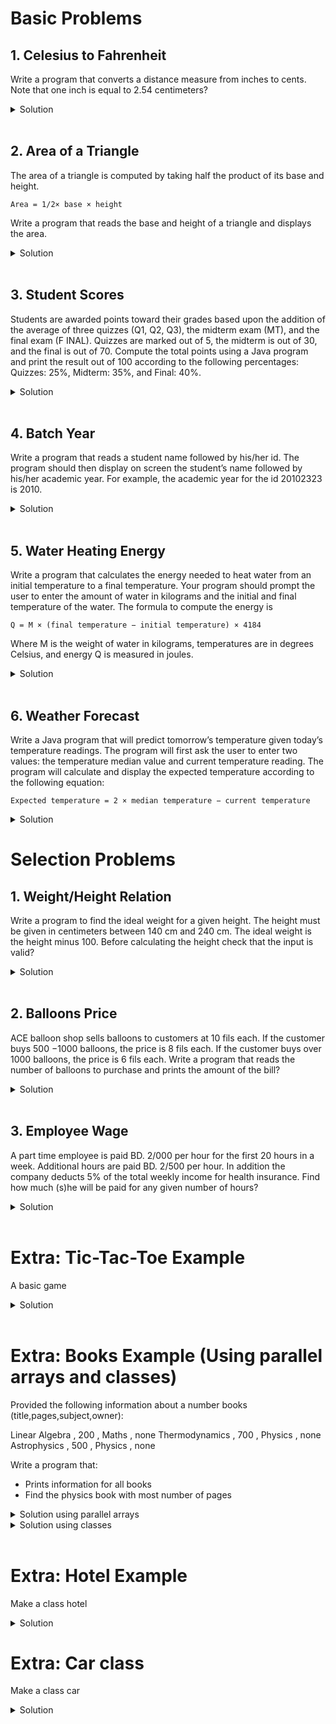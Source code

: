 # Basic Problems

## 1. Celesius to Fahrenheit

Write a program that converts a distance measure from inches to cents. Note that one inch is equal to 2.54
centimeters?
<details>
  <summary> Solution </summary>

```java
import java.util.Scanner;  // Import the Scanner class

class Main {
  public static void main(String[] args) {

    Scanner myScanner = new Scanner(System.in);  // Create a Scanner object

    System.out.println("Enter a measurment in inches: ");
    double inches = myScanner.nextDouble();
    double centimeters = inches * 2.54;
    System.out.println("The value in centimeters is: " + centimeters);  

    myScanner.close();

  }
}
```
</details>

<br/>

## 2. Area of a Triangle

The area of a triangle is computed by taking half the product of its base and height.

`Area = 1/2× base × height`

Write a program that reads the base and height of a triangle and displays the area.
<details>
  <summary> Solution </summary>

```java
import java.util.Scanner;  // Import the Scanner class

class Main {
  public static void main(String[] args) {

    Scanner myScanner = new Scanner(System.in);  // Create a Scanner object

    System.out.println("Enter triangle base followed by height: ");
    double base = myScanner.nextDouble();
    double height = myScanner.nextDouble();
    double area = 0.5 * base * height;
    System.out.println("The area of the  triangle is: " + area);  

    myScanner.close();

  }
}
```
</details>

<br/>

## 3. Student Scores

Students are awarded points toward their grades based upon the addition of the average of three quizzes
(Q1, Q2, Q3), the midterm exam (MT), and the final exam (F INAL). Quizzes are marked out of 5, the midterm
is out of 30, and the final is out of 70. Compute the total points using a Java program and print the result out
of 100 according to the following percentages: Quizzes: 25%, Midterm: 35%, and Final: 40%.
<details>
  <summary> Solution </summary>

```java
import java.util.Scanner;  // Import the Scanner class

class Main {
  public static void main(String[] args) {

    Scanner myScanner = new Scanner(System.in);  // Create a Scanner object

    System.out.println("Enter Q1: ");
    double quiz1 = myScanner.nextDouble();
    System.out.println("Enter Q2: ");
    double quiz2 = myScanner.nextDouble();
    System.out.println("Enter Q3: ");
    double quiz3 = myScanner.nextDouble();
    System.out.println("Enter Midterm: ");
    double midtermExam = myScanner.nextDouble();
    System.out.println("Enter Final: ");
    double finalExam = myScanner.nextDouble();

    double finalScore = (((quiz1+quiz2+quiz3)/15) * 100  * 0.25) 
    + ((midtermExam/30) * 100 * 0.35)  + ((finalExam/30) * 100 * 0.4) ;
    
    System.out.println("The final score is: " + finalScore);  

    myScanner.close();

  }
}
```
</details>

<br/>

## 4. Batch Year

Write a program that reads a student name followed by his/her id. The program should then display on screen
the student’s name followed by his/her academic year. For example, the academic year for the id 20102323 is
2010.
<details>
  <summary> Solution </summary>

```java
import java.util.Scanner;  // Import the Scanner class

class Main {
  public static void main(String[] args) {

    Scanner myScanner = new Scanner(System.in);  // Create a Scanner object

    System.out.println("Enter Name: ");
    String name = myScanner.nextLine();
    System.out.println("Enter an 8 digit ID: ");
    int id = myScanner.nextInt();
    int batchYear = id / 10000;

    System.out.println("The batch year for " + name + " is: " + batchYear);  

    myScanner.close();

  }
}
```
</details>

<br/>

## 5. Water Heating Energy

Write a program that calculates the energy needed to heat water from an initial temperature to a final temperature. Your program should prompt the user to enter the amount of water in kilograms and the initial and final temperature of the water. The formula to compute the energy is

`Q = M × (final temperature − initial temperature) × 4184`

Where M is the weight of water in kilograms, temperatures are in degrees Celsius, and energy Q is measured in
joules.
<details>
  <summary> Solution </summary>

```java
import java.util.Scanner;  // Import the Scanner class

class Main {
  public static void main(String[] args) {

    Scanner myScanner = new Scanner(System.in);  // Create a Scanner object

    System.out.println("Enter water amount (Kg): ");
    double mass = myScanner.nextDouble();
    System.out.println("Enter initial temperature: ");
    double initTemp = myScanner.nextDouble();
    System.out.println("Enter final temperature: ");
    double finalTemp = myScanner.nextDouble();
    
    double energyNeeded = mass * (finalTemp - initTemp) * 4184;

    System.out.println("The energy needed is" + energyNeeded + "joules");  

    myScanner.close();

  }
}
```
</details>

<br/>

## 6. Weather Forecast

Write a Java program that will predict tomorrow’s temperature given today’s temperature readings. The program
will first ask the user to enter two values: the temperature median value and current temperature reading. The
program will calculate and display the expected temperature according to the following equation:

`Expected temperature = 2 × median temperature − current temperature`
<details>
  <summary> Solution </summary>

```java
import java.util.Scanner;  // Import the Scanner class

class Main {
  public static void main(String[] args) {

    Scanner myScanner = new Scanner(System.in);  // Create a Scanner object

    System.out.println("Enter temperature median value: ");
    double medianTemp = myScanner.nextDouble();
    System.out.println("Enter current temperature: ");
    double currentTemp = myScanner.nextDouble();
    
    double expectedTemp =  2 * medianTemp - currentTemp;

    System.out.println("Expected temperature is" + expectedTemp);  

    myScanner.close();

  }
}
```
</details>

# Selection Problems

## 1. Weight/Height Relation

Write a program to find the ideal weight for a given height. The height must be given in centimeters between
140 cm and 240 cm. The ideal weight is the height minus 100. Before calculating the height check that the input
is valid?
<details>
  <summary> Solution </summary>

```java
import java.util.Scanner;  // Import the Scanner class

class Main {
  public static void main(String[] args) {

    Scanner myScanner = new Scanner(System.in);  // Create a Scanner object

    System.out.println("Enter height in centimeters (140-240): ");
    double height = myScanner.nextDouble();
    double idealWeight = height - 100;

    if(height >= 140 && height <=240 ){
    System.out.println("Your ideal weight is: " + idealWeight + " kg");  
    }
    else { System.out.println("Wrong input"); }

    myScanner.close();

  }
}
```
</details>

<br/>

## 2. Balloons Price

ACE balloon shop sells balloons to customers at 10 fils each. If the customer buys 500 −1000 balloons, the price
is 8 fils each. If the customer buys over 1000 balloons, the price is 6 fils each. Write a program that reads the
number of balloons to purchase and prints the amount of the bill?

<details>
  <summary> Solution </summary>

```java
import java.util.Scanner;  // Import the Scanner class

class Main {
  public static void main(String[] args) {

    Scanner myScanner = new Scanner(System.in);  // Create a Scanner object

    System.out.println("How many balloons do you want? ");
    int balloonCount = myScanner.nextInt();

    if(balloonCount >= 500 && balloonCount <=1000 ){
    System.out.println("Total amount: " + balloonCount * 8 + " fils" );  
    }
    else if (balloonCount > 1000) { System.out.println("Total amount: " + balloonCount * 6 + " fils" ); }
    else { System.out.println("Not enough balloons ordered"); }

    myScanner.close();

  }
}
```
</details>

<br/>

## 3. Employee Wage 

A part time employee is paid BD. 2/000 per hour for the first 20 hours in a week. Additional hours are paid
BD. 2/500 per hour. In addition the company deducts 5% of the total weekly income for health insurance. Find
how much (s)he will be paid for any given number of hours?
<details>
  <summary> Solution </summary>

```java
import java.util.Scanner;  // Import the Scanner class

class Main {
  public static void main(String[] args) {

    Scanner myScanner = new Scanner(System.in);  // Create a Scanner object

    System.out.println("Enter hours worked: ");
    double hoursWorked = myScanner.nextDouble();

    double regularHours = 0;
    double overTimeHours = 0;

    if( hoursWorked <= 20 ){
      regularHours = hoursWorked;  
    }
    else if ( hoursWorked > 20 ) { 
      regularHours = 20;  
      overTimeHours = hoursWorked - 20;  
    }

    double amountPaid = ( (regularHours * 2.0) + (overTimeHours * 2.5) ) * 0.95;
    System.out.println("Amount paid: " + amountPaid  + " BD" );

    myScanner.close();

  }
}
```
</details>

<br/>

# Extra: Tic-Tac-Toe Example

A basic game
<details>
  <summary> Solution </summary>

```java
import java.util.Scanner;

public class Main {
    public static void main(String[] args) {

        char[][] board = new char[3][3];
        int  square = 0, turns=0;
        char winner=' ';

        Scanner sc = new Scanner(System.in);

        while(turns!=9){
            System.out.print("Choose where to play 1-9: ");
            square = sc.nextInt();
            int i= (square-1)/3,j=(square-1)%3;
            if(board[i][j]>0){continue;}
            board[i][j] = (turns%2==0)?'x':'o';

            for(int row=0;row<board.length;row++){
                for (int col = 0; col < board[row].length; col++) {
                    if(board[row][col]>0){System.out.print(board[row][col]+" ");}
                    else{System.out.print("_ ");}
                }
                System.out.println();
            }

            if(board[i][0]>0&&board[i][0]==board[i][1]&&board[i][1]==board[i][2]){winner=board[i][0];break;}
            if(board[0][j]>0&&board[0][j]==board[1][j]&&board[1][j]==board[2][j]){winner=board[0][j];break;}
            if(board[0][0]>0&&board[0][0]==board[1][1]&&board[1][1]==board[2][2]){winner=board[1][1];break;}
            if(board[0][2]>0&&board[0][2]==board[1][1]&&board[1][1]==board[2][0]){winner=board[1][1];break;}

            turns++;
        }

        if(winner=='o'||winner=='x'){System.out.println(winner + " wins!");}
        else{System.out.println("It's a draw!");}
    }
  }
```
</details>

<br/>

# Extra: Books Example (Using parallel arrays and classes)

Provided the following information
about a number books (title,pages,subject,owner):

Linear Algebra , 200 , Maths , none Thermodynamics , 700 , Physics , none
Astrophysics , 500 , Physics , none

Write a program that:

- Prints information for all books
- Find the physics book with most number of pages

<details>
<summary>Solution using parallel arrays</summary>

```java
public class Main{ 

  public static void printInfo(String t,int p,String s,String o){
    System.out.println("Book: " + t + " - " + p + " pages" 
  + " ("+ s +") " + "Owner: " + o);}

  public static void main(String[] args){

    String[] titles = {"Linear Algebra","Thermodynamics","Astrophysics"};
    int[] noPages = {200,700,500};
    String[] subject = {"Maths","Physics","Physics"};
    String[] owner = new String[3];
    
    // print info for all books
    System.out.println("\nAll books info:");
    for (int i = 0; i < titles.length; i++) {
      printInfo(titles[i],noPages[i],subject[i],owner[i]);
    }
    
    // find physics book with most number of pages
    int maxPages = noPages[0], maxBookId=0;
    for (int i = 0; i < titles.length; i++) {
      if(subject[i].equals("Physics") &&  
      maxPages<noPages[i])
      {maxPages=noPages[i]; maxBookId=i;}
    }
    System.out.println("\nPhysics book with most number of pages:");
    printInfo(titles[maxBookId],noPages[maxBookId],subject[maxBookId],owner[maxBookId]);

  } 
  
}
  
```
</details>

<details>
<summary>Solution using classes</summary>

```java
class Book{
    public String title;
    public int noPages;
    public String subject;
    public String owner;
  
    Book(String t,int p, String s){ title=t; noPages = p; subject = s; }
    public void printInfo(){System.out.println("Book: " + title + " - " + noPages + " pages" 
    + " ("+ subject +") " + "Owner: " + owner);}
    public String getOwner(){return owner;}
    public void setOwner(String s){owner=s;}
  }
  
  public class Main{ 
  
    public static void main(String[] args){
      
      Book[] books = {
        new Book("Linear Algebra", 200 , "Maths"),
        new Book("Thermodynamics", 700 , "Physics"),
        new Book("Astrophysics", 500 , "Physics"),
      };
      
      // print info for all books
      System.out.println("\nAll books info:");
      for (int i = 0; i < books.length; i++) {
        books[i].printInfo();
      }
  
      // find physics book with most number of pages
      int maxPages = books[0].noPages, maxBookId=0;
      for (int i = 0; i < books.length; i++) {
        if(books[i].subject.equals("Physics") &&  
        maxPages<books[i].noPages)
        {maxPages=books[i].noPages; maxBookId=i;}
      }
      System.out.println("\nPhysics book with most number of pages:");
      books[maxBookId].printInfo();
  
    } 
    
  }
    
```
</details>

<br/>

<!--
# Extra: Cat and Owner

Basic 2 classes interaction example
<details>
  <summary> Solution </summary>

```java
class Human{
    public String name;
    Human(String name){ this.name = name; } 
    public void call(Cat c){ 
      System.out.println(this.name + " called " + c.name + " the cat");
      if(this == c.owner){c.purr();}else{c.hiss();} 
    }
      public void feed(Cat c){ 
      System.out.println(this.name + " tried feeding " + c.name + " the cat");
      if (c.hungerLevel>0) {
        System.out.println(c.name + " is eating"); c.hungerLevel--;  
      }else{System.out.println(c.name+" is sleeping");}
     }
  }
  
  class Cat{
    public String name;
    public Human owner; 
    public int hungerLevel = 3;
    Cat(String name, Human h){ this.name = name; this.owner = h; } 
    public void hiss(){System.out.println(this.name + ": Ssss");}
    public void purr(){System.out.println(this.name + ": Prrr");}
  }
  
  public class Main{ 
  
    public static void main(String[] args){
      
      Human human1 = new Human("John");
      Human human2 = new Human("Jack");
      Cat cat1 =  new Cat("Tom",human1);
      Cat cat2 =  new Cat("Tim",human2);
      
      human1.call(cat1);
      human1.call(cat2);
  
      human1.feed(cat2);
      human1.feed(cat2);
      human1.feed(cat2);
      human1.feed(cat2);
      human1.feed(cat2);
    } 
    
  }
    
```
</details> 
-->

# Extra: Hotel Example

Make a class hotel
<details>
  <summary> Solution </summary>

```java
import java.util.Scanner;

class Hotel{ 

    private String name;
    private int rooms;
    private int resvRooms;
    private double price;
    private String[] roomNames;
    
    Hotel(String n,int r,int rs,double p){ 
        name = n; rooms = r; resvRooms = rs; price = p;
     }

    public String getName(){return this.name;}
    public void setName(String name){this.name = name;}
    
    public void booking(){
        if(resvRooms<rooms) {resvRooms++; System.out.println("Room Reserved");}
        else {System.out.println(name + "'s Hotel is full");}
    }

 }

public class Main {
    
    public static void main(String[] args) {

        Hotel[] myHotels = {
        new Hotel("Hilton1",3,0,2),
        new Hotel("Hilton2",3,0,2),
        new Hotel("Hilton3",3,0,2)
        };

        Hotel h1 = new Hotel("Hilton",3,0,2);
        Hotel h2 = new Hotel("Movempic",2,0,1);

        System.out.println(h1.getName());
        h1.setName("Hammam");
        System.out.println(h1.getName());

        h1.booking();
        h1.booking();
        h1.booking();
        h1.booking();
        h1.booking();

    }
  }
```
</details> 


# Extra: Car class

Make a class car
<details>
  <summary> Solution </summary>

```java

import java.util.Scanner;

class Human{public String name="None";Human(String s){name =s;}}

class Car
{

    public Human driver = new Human("None");
    public String model;
    private double speed;
    public double currentSpeed=0;

    Car(){ }

    Car(String model,double speed){ 
        this.model = model;
        this.speed=speed;}
    
    public void accelerate(){ currentSpeed+=100;}
    public void setSpeed(double s){speed = s;}
    public double getSpeed(){return speed;}
    public boolean equals(Car c){ 

        if(
        this.model == c.model &&
        this.speed == c.speed){return true;}
        else{return false;}

    }

    public void displayInfo(){
        System.out.println(
            "The model is:" +this.model+
            "The driver is:" +this.driver.name+
            "The speed is:" +this.speed
         );
         System.out.println();
    }



}

public class Main {
    
    public static void main(String[] args) {

        // Car[] cars = new Car[3];
        // cars[0] = new Car("Nissan",200);

        Car[] cars = {
            new Car("Porche",200),
            new Car("Toyota",100),
            new Car("Mazda",200),
            new Car("Ferrari",50)
        };

        cars[0].driver = new Human("Mohamed");
        double sum=0;int count =0;
        for (int i = 0; i < cars.length; i++) {

            cars[i].displayInfo();

            if (
                cars[i].model.equals("Toyota")
                ||
                cars[i].model.equals("Porche")
                ) {
                    count++;
                    sum+= cars[i].getSpeed();
            }
        }
        System.out.println(sum/count);

        Car car1 = new Car("Nissan",200);
        Car car2 = new Car("Nissan",200);
        System.out.println(car1==car2);
        System.out.println(car1.equals(car2));


        // car1.model = "Mazda";
        System.out.println(car1.model);
        System.out.println(car1.currentSpeed);
        car1.accelerate();
        car1.accelerate();
        car1.accelerate();
        System.out.println(car1.currentSpeed);
        System.out.println(car1.getSpeed());
        car1.setSpeed(500);
        System.out.println(car1.getSpeed());

    }

  }

```
</details> 
<!-- 
## Question Template 

Question Details
<details>
  <summary> Solution </summary>

```java

```
</details> 
-->